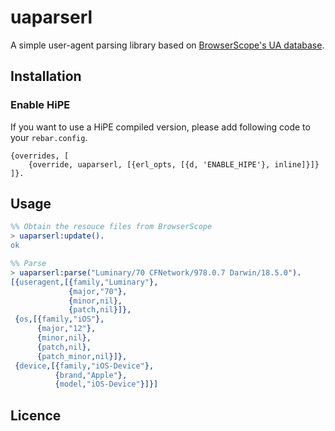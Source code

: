 # uaparserl

A simple user-agent parsing library based on [BrowserScope's UA database][1].

## Installation

### Enable HiPE

If you want to use a HiPE compiled version, please add following code
to your `rebar.config`.

```
{overrides, [
    {override, uaparserl, [{erl_opts, [{d, 'ENABLE_HIPE'}, inline]}]}
]}.
```

## Usage

```erlang
%% Obtain the resouce files from BrowserScope
> uaparserl:update().
ok

%% Parse
> uaparserl:parse("Luminary/70 CFNetwork/978.0.7 Darwin/18.5.0").
[{useragent,[{family,"Luminary"},
             {major,"70"},
             {minor,nil},
             {patch,nil}]},
 {os,[{family,"iOS"},
      {major,"12"},
      {minor,nil},
      {patch,nil},
      {patch_minor,nil}]},
 {device,[{family,"iOS-Device"},
          {brand,"Apple"},
          {model,"iOS-Device"}]}]
```

## Licence


[1]: https://github.com/ua-parser/uap-core
